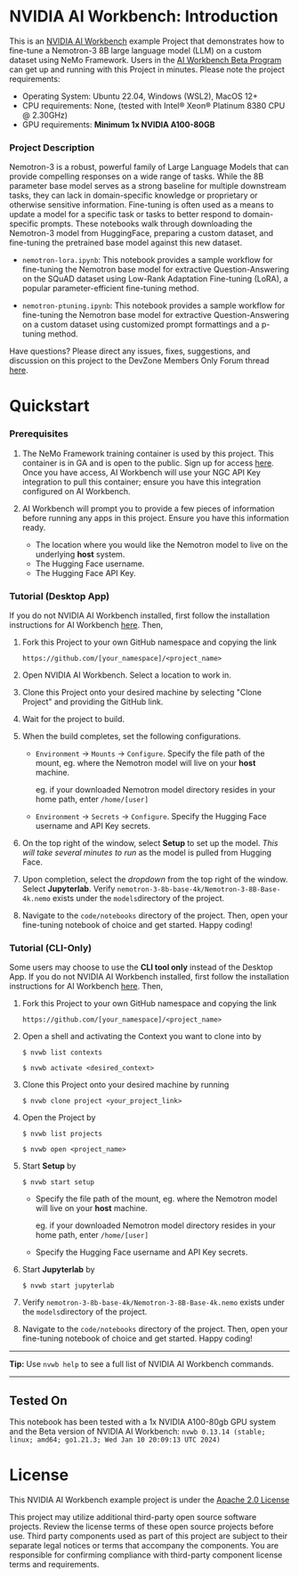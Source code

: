# NVIDIA AI Workbench: Introduction
This is an [NVIDIA AI Workbench](https://www.nvidia.com/en-us/deep-learning-ai/solutions/data-science/workbench/) example Project that demonstrates how to fine-tune a Nemotron-3 8B large language model (LLM) on a custom dataset using NeMo Framework. Users in the [AI Workbench Beta Program](https://developer.nvidia.com/ai-workbench-beta) can get up and running with this Project in minutes. Please note the project requirements:

* Operating System: Ubuntu 22.04, Windows (WSL2), MacOS 12+
* CPU requirements: None, (tested with Intel&reg; Xeon&reg; Platinum 8380 CPU @ 2.30GHz)
* GPU requirements: **Minimum 1x NVIDIA A100-80GB**

### Project Description
Nemotron-3 is a robust, powerful family of Large Language Models that can provide compelling responses on a wide range of tasks. While the 8B parameter base model serves as a strong baseline for multiple downstream tasks, they can lack in domain-specific knowledge or proprietary or otherwise sensitive information. Fine-tuning is often used as a means to update a model for a specific task or tasks to better respond to domain-specific prompts. These notebooks walk through downloading the Nemotron-3 model from HuggingFace, preparing a custom dataset, and fine-tuning the pretrained base model against this new dataset. 

* ```nemotron-lora.ipynb```: This notebook provides a sample workflow for fine-tuning the Nemotron base model for extractive Question-Answering on the SQuAD dataset using Low-Rank Adaptation Fine-tuning (LoRA), a popular parameter-efficient fine-tuning method. 

* ```nemotron-ptuning.ipynb```: This notebook provides a sample workflow for fine-tuning the Nemotron base model for extractive Question-Answering on a custom dataset using customized prompt formattings and a p-tuning method.

Have questions? Please direct any issues, fixes, suggestions, and discussion on this project to the DevZone Members Only Forum thread [here](https://forums.developer.nvidia.com/t/support-workbench-example-project-nemotron-finetune/278377). 

# Quickstart

### Prerequisites
1. The NeMo Framework training container is used by this project. This container is in GA and is open to the public. Sign up for access [here](https://developer.nvidia.com/nemo-framework/join). Once you have access, AI Workbench will use your NGC API Key integration to pull this container; ensure you have this integration configured on AI Workbench. 

2. AI Workbench will prompt you to provide a few pieces of information before running any apps in this project. Ensure you have this information ready. 
   
   * The location where you would like the Nemotron model to live on the underlying **host** system. 
   * The Hugging Face username. 
   * The Hugging Face API Key.

### Tutorial (Desktop App)

If you do not NVIDIA AI Workbench installed, first follow the installation instructions for AI Workbench [here](https://developer.nvidia.com/ai-workbench-beta/). Then, 

1. Fork this Project to your own GitHub namespace and copying the link

   ```
   https://github.com/[your_namespace]/<project_name>
   ```
   
2. Open NVIDIA AI Workbench. Select a location to work in. 
   
3. Clone this Project onto your desired machine by selecting "Clone Project" and providing the GitHub link.
   
4. Wait for the project to build. 
   
5. When the build completes, set the following configurations.

   * `Environment` &rarr; `Mounts` &rarr; `Configure`. Specify the file path of the mount, eg. where the Nemotron model will live on your **host** machine.
   
      eg. if your downloaded Nemotron model directory resides in your home path, enter ```/home/[user]```

   * `Environment` &rarr; `Secrets` &rarr; `Configure`. Specify the Hugging Face username and API Key secrets.

6. On the top right of the window, select **Setup** to set up the model. _This will take several minutes to run_ as the model is pulled from Hugging Face.

7. Upon completion, select the _dropdown_ from the top right of the window. Select **Jupyterlab**. Verify ```nemotron-3-8b-base-4k/Nemotron-3-8B-Base-4k.nemo``` exists under the ```models```directory of the project.

8. Navigate to the `code/notebooks` directory of the project. Then, open your fine-tuning notebook of choice and get started. Happy coding!

### Tutorial (CLI-Only)
Some users may choose to use the **CLI tool only** instead of the Desktop App. If you do not NVIDIA AI Workbench installed, first follow the installation instructions for AI Workbench [here](https://developer.nvidia.com/ai-workbench-beta/). Then, 
1. Fork this Project to your own GitHub namespace and copying the link

   ```
   https://github.com/[your_namespace]/<project_name>
   ```
   
2. Open a shell and activating the Context you want to clone into by

   ```
   $ nvwb list contexts
   
   $ nvwb activate <desired_context>
   ```
   
3. Clone this Project onto your desired machine by running

   ```
   $ nvwb clone project <your_project_link>
   ```
   
4. Open the Project by

   ```
   $ nvwb list projects
   
   $ nvwb open <project_name>
   ```
   
5. Start **Setup** by

   ```
   $ nvwb start setup
   ```

   * Specify the file path of the mount, eg. where the Nemotron model will live on your **host** machine.
   
      eg. if your downloaded Nemotron model directory resides in your home path, enter ```/home/[user]```

   * Specify the Hugging Face username and API Key secrets.

6. Start **Jupyterlab** by

   ```
   $ nvwb start jupyterlab
   ```

7. Verify ```nemotron-3-8b-base-4k/Nemotron-3-8B-Base-4k.nemo``` exists under the ```models```directory of the project.

8. Navigate to the `code/notebooks` directory of the project. Then, open your fine-tuning notebook of choice and get started. Happy coding!

---
**Tip:** Use ```nvwb help``` to see a full list of NVIDIA AI Workbench commands. 

---

## Tested On
This notebook has been tested with a 1x NVIDIA A100-80gb GPU system and the Beta version of NVIDIA AI Workbench: ```nvwb 0.13.14 (stable; linux; amd64; go1.21.3; Wed Jan 10 20:09:13 UTC 2024)```

# License
This NVIDIA AI Workbench example project is under the [Apache 2.0 License](https://github.com/nv-edwli/workbench-example-nemotron-finetune/blob/main/LICENSE.txt)

This project may utilize additional third-party open source software projects. Review the license terms of these open source projects before use. Third party components used as part of this project are subject to their separate legal notices or terms that accompany the components. You are responsible for confirming compliance with third-party component license terms and requirements. 
